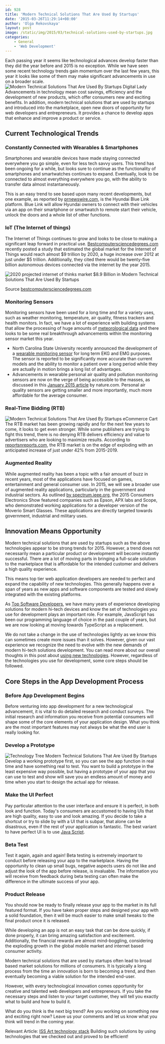 ```yaml
---
id: 928
title: 'Modern Technical Solutions That Are Used By Startups'
date: '2015-03-26T11:29:14+08:00'
author: 'Olga Rekovskaya'
layout: post
image: /static/img/2015/03/technical-solutions-used-by-startups.jpg
categories:
    - General
    - 'Web Development'
---
```


Each passing year it seems like technological advances develop faster than they did the year before and 2015 is no exception. While we have seen some recent technology trends gain momentum over the last few years, this year it looks like some of them may make significant advancements in use on a broader scale.
![ Modern Technical Solutions That Are Used By Startups Digital Lady](/static/img/2015/03/startup-technological-advaces-300x212.jpg)Advancements in technology mean cost savings, efficiency and the development of new products, which offer consumers new and exciting benefits. In addition, modern technical solutions that are used by startups and introduced into the marketplace, open new doors of opportunity for web developers and entrepreneurs. It provides a chance to develop apps that enhance and improve a product or service.

## Current Technological Trends

### Constantly Connected with Wearables & Smartphones

Smartphones and wearable devices have made staying connected everywhere you go simple, even for less tech savvy users. This trend has been ongoing for a while, but looks sure to continue as the functionality of smartphones and smartwatches continues to expand. Eventually, look to be connected to almost everything everywhere you go, with the ability to transfer data almost instantaneously.

This is an easy trend to see based upon many recent developments, but one example, as reported by [prnewswire.com](http://www.prnewswire.com/news-releases/hyundai-blue-link-to-debut-smartwatch-app-with-voice-recognition-at-2015-consumer-electronics-show-and-pepcoms-digital-experience-300013816.html), is the Hyundai Blue Link platform. Blue Link will allow Hyundai owners to connect with their vehicles via an app on their smartphone or smartwatch to remote start their vehicle, unlock the doors and a whole list of other functions.

### IoT (The Internet of things)

The Internet of Things continues to grow and looks to be close to making a significant leap forward in practical use. [Bestcomputersciencedegrees.com](http://www.bestcomputersciencedegrees.com/internet-of-things/) recently posted a study that estimated the global market for the Internet of Things would reach almost $9 trillion by 2020, a huge increase over 2012 at just under $5 trillion. Additionally, they cited there would be twenty-five billion autonomous devices connected via the internet by the year 2015.

![2020 projected internet of thinks market $8.9 Billion in Modern Technical Solutions That Are Used By Startups](/static/img/2015/03/Internet_of_Everything-smaller-snippet-of-9-billion.jpg)

Source [bestcomputersciencedegrees.com](http://www.bestcomputersciencedegrees.com/internet-of-things/)

### Monitoring Sensors

Monitoring sensors have been used for a long time and for a variety uses, such as weather monitoring, temperature, air quality, fitness trackers and health monitors. In fact, we have a lot of experience with building systems that allow the processing of huge amounts of [meteorological data](http://www.issart.com/en/portfolio/details/id/95) and there looks to be some real breakthrough advancements within the monitoring sensor market this year.

- North Carolina State University recently announced the development of a [wearable monitoring sensor](https://news.ncsu.edu/2015/01/zhu-electrophys-2015/) for long term EKG and EMG purposes. The sensor is reported to be significantly more accurate than current models and the ability to monitor a patient over a long period while they are actually in motion brings a long list of advantages.
- Advancements in wearable personal air quality and pollution monitoring sensors are now on the verge of being accessible to the masses, as discussed in this [January 2015 article](http://www.nature.com/news/environmental-science-pollution-patrol-1.16654) by nature.com. Personal air quality sensors are getting smaller and more importantly, much more affordable for the average consumer.


### Real-Time Bidding (RTB)

![Modern Technical Solutions That Are Used By Startups eCommerce Cart](/static/img/2015/03/small-ecommerce-shopping-cart.png)The RTB market has been growing rapidly and for the next few years to come, it looks to get even stronger. While some publishers are trying to fight this trend, there is no denying RTB delivers efficiency and value to advertisers who are looking to maximize results. According to [reportsnreports.com](http://www.reportsnreports.com/reports/316414-global-rtb-market-2015-2019.html), the RTB market is on the edge of exploding with an anticipated increase of just under 42% from 2015-2019.

### Augmented Reality

While augmented reality has been a topic with a fair amount of buzz in recent years, most of the applications have focused on games, entertainment and general consumer use. In 2015, we will see a broader use of augmented reality applications, particularly in the government and industrial sectors. As outlined [by spectrum.ieee.org](http://spectrum.ieee.org/tech-talk/consumer-electronics/gadgets/ces-2015-industrial-augmented-reality-takes-center-stage), the 2015 Consumers Electronics Show featured companies such as Epson, APX labs and Scope, who demonstrated working applications for a developer version of the Moverio Smart Glasses. These applications are directly targeted towards government, industrial and military uses.

## Innovation Means Opportunity

Modern technical solutions that are used by startups such as the above technologies appear to be strong trends for 2015. However, a trend does not necessarily mean a particular product or development will become instantly successful. There are a lot of moving parts in bringing a full-scale solution to the marketplace that is affordable for the intended customer and delivers a high quality experience.

This means top tier web application developers are needed to perfect and expand the capability of new technologies. This generally happens over a span of years as new apps and software components are tested and slowly integrated with the existing platforms.

As [Top Software Developers](https://www.softwaredevelopmentcompany.co/software-development-companies/), we have many years of experience developing solutions for modern hi-tech devices and know the set of technologies you use for development plays an important role. For example, JavaScript has been our programming language of choice in the past couple of years, but we are now looking at moving towards TypeScript as a replacement.

We do not take a change in the use of technologies lightly as we know this can sometimes create more issues than it solves. However, given our vast experience we recognize the need to evolve with the new demands of modern hi-tech solutions development. You can read more about our overall thoughts in this post about [using new technologies](https://www.issart.com/blog/iss-art-technology-stack-2015/). However, regardless of the technologies you use for development, some core steps should be followed.

## Core Steps in the App Development Process

### Before App Development Begins

Before venturing into app development for a new technological advancement, it is vital to do detailed research and conduct surveys. The initial research and information you receive from potential consumers will shape some of the core elements of your application design. What you think are the most important features may not always be what the end user is really looking for.

### Develop a Prototype

![Technology Tree Modern Technical Solutions That Are Used By Startups](/static/img/2015/03/technology-tree.jpg)Develop a working prototype first, so you can see the app function in real time and have something real to test. You want to build a prototype in the least expensive way possible, but having a prototype of your app that you can use to test and show will save you an endless amount of money and time when you start to design the actual app for release.

### Make the UI Perfect

Pay particular attention to the user interface and ensure it is perfect, in both look and function. Today's consumers are accustomed to having UIs that are high quality, easy to use and look amazing. If you decide to take a shortcut or try to slide by with a UI that is subpar, that alone can be disastrous, even if the rest of your application is fantastic. The best variant to have perfect UI is to use [Java Script](http://firstsiteguide.com/javascript-cheat-sheet/).

### Beta Test

Test it again, again and again! Beta testing is extremely important to conduct before releasing your app to the marketplace. Having the opportunity to clean up small bugs, negative aspects users do not like and adjust the look of the app before release, is invaluable. The information you will receive from feedback during beta testing can often make the difference in the ultimate success of your app.

### Product Release

You should now be ready to finally release your app to the market in its full featured format. If you have taken proper steps and designed your app with a solid foundation, then it will be much easier to make small tweaks to the final product once it is released.

While developing an app is not an easy task that can be done quickly, if done properly, it can bring amazing satisfaction and excitement. Additionally, the financial rewards are almost mind-boggling, considering the exploding growth in the global mobile market and internet based consumer activity.

Modern technical solutions that are used by startups often lead to broad based market solutions for millions of consumers. It is typically a long process from the time an innovation is born to becoming a trend, and then eventually becoming a viable solution for the intended end-user.

However, with every technological innovation comes opportunity for creative and talented web developers and entrepreneurs. If you take the necessary steps and listen to your target customer, they will tell you exactly what to build and how to build it.

What do you think is the next big trend? Are you working on something new and exciting right now? Leave us your comments and let us know what you think will trend in the coming year.

Relevant Article: [ISS Art technology stack](https://www.issart.com/blog/iss-art-technology-stack-2015/) Building such solutions by using technologies that we checked out and proved to be efficient!